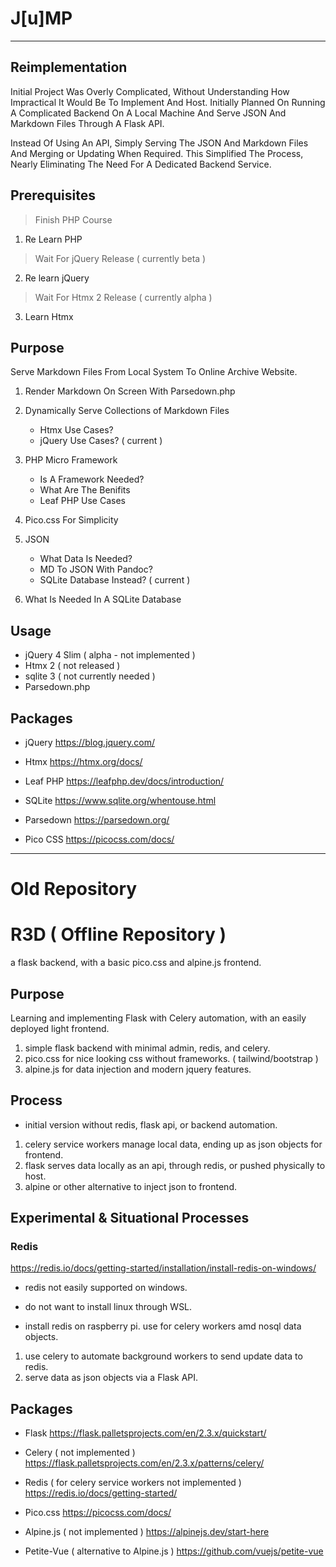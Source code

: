 <!--  Data: \www\htdocs\_data\obsidian\obsidian\Archive -->

# J[u]MP

___

## Reimplementation
Initial Project Was Overly Complicated, Without Understanding How Impractical It Would Be To Implement And Host. Initially Planned On Running A Complicated Backend On A Local Machine And Serve JSON And Markdown Files Through A Flask API.

Instead Of Using An API, Simply Serving The JSON And Markdown Files And Merging or Updating When Required. This Simplified The Process, Nearly Eliminating The Need For A Dedicated Backend Service.

## Prerequisites

 > Finish PHP Course
1. Re Learn PHP

 > Wait For jQuery Release ( currently beta )
2. Re learn jQuery

 > Wait For Htmx 2 Release ( currently alpha )
3. Learn Htmx 


## Purpose
Serve Markdown Files From Local System To Online Archive Website.

1. Render Markdown On Screen With Parsedown.php

2. Dynamically Serve Collections of Markdown Files
    - Htmx Use Cases?
    - jQuery Use Cases? ( current )

3. PHP Micro Framework
    - Is A Framework Needed?
    - What Are The Benifits
    - Leaf PHP Use Cases

4. Pico.css For Simplicity

5. JSON
    - What Data Is Needed?
    - MD To JSON With Pandoc?
    - SQLite Database Instead? ( current )

6. What Is Needed In A SQLite Database



## Usage
- jQuery 4 Slim ( alpha - not implemented )
- Htmx 2 ( not released )
- sqlite 3 ( not currently needed )
- Parsedown.php



## Packages
- jQuery
https://blog.jquery.com/

- Htmx
https://htmx.org/docs/

- Leaf PHP
https://leafphp.dev/docs/introduction/

- SQLite
https://www.sqlite.org/whentouse.html

- Parsedown
https://parsedown.org/

- Pico CSS
https://picocss.com/docs/



___



# Old Repository
# R3D ( Offline Repository )
a flask backend, with a basic pico.css and alpine.js frontend.


## Purpose
Learning and implementing Flask with Celery automation, with an easily deployed light frontend.

1. simple flask backend with minimal admin, redis, and celery.
2. pico.css for nice looking css without frameworks. ( tailwind/bootstrap )
3. alpine.js for data injection and modern jquery features.

## Process
- initial version without redis, flask api, or backend automation.
1. celery service workers manage local data, ending up as json objects for frontend.
2. flask serves data locally as an api, through redis, or pushed physically to host.
3. alpine or other alternative to inject json to frontend. 


## Experimental & Situational Processes


### Redis
https://redis.io/docs/getting-started/installation/install-redis-on-windows/
- redis not easily supported on windows.
- do not want to install linux through WSL. 

- install redis on raspberry pi. use for celery workers amd nosql data objects.
1. use celery to automate background workers to send update data to redis. 
2. serve data as json objects via a Flask API.  


## Packages
- Flask
https://flask.palletsprojects.com/en/2.3.x/quickstart/

- Celery ( not implemented )
https://flask.palletsprojects.com/en/2.3.x/patterns/celery/

- Redis ( for celery service workers not implemented )
https://redis.io/docs/getting-started/

- Pico.css
https://picocss.com/docs/

- Alpine.js ( not implemented )
https://alpinejs.dev/start-here

- Petite-Vue ( alternative to Alpine.js )
https://github.com/vuejs/petite-vue


